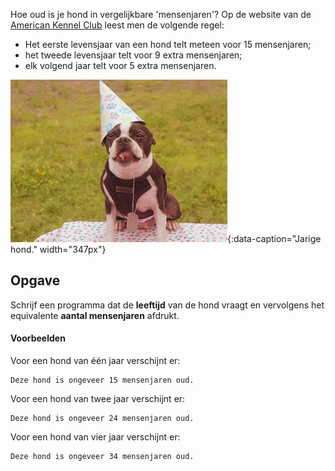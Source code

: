 Hoe oud is je hond in vergelijkbare 'mensenjaren'? Op de website van de <a href="https://www.akc.org/expert-advice/health/how-to-calculate-dog-years-to-human-years/" target="_blank">American Kennel Club</a> leest men de volgende regel:

- Het eerste levensjaar van een hond telt meteen voor 15 mensenjaren;
- het tweede levensjaar telt voor 9 extra mensenjaren;
- elk volgend jaar telt voor 5 extra mensenjaren.

![Jarige hond.](media/dog.gif "Jarige hond."){:data-caption="Jarige hond." width="347px"}

## Opgave
Schrijf een programma dat de **leeftijd** van de hond vraagt en vervolgens het equivalente **aantal mensenjaren** afdrukt.

#### Voorbeelden
Voor een hond van één jaar verschijnt er:
```
Deze hond is ongeveer 15 mensenjaren oud.
```

Voor een hond van twee jaar verschijnt er:
```
Deze hond is ongeveer 24 mensenjaren oud.
```

Voor een hond van vier jaar verschijnt er:
```
Deze hond is ongeveer 34 mensenjaren oud.
```

